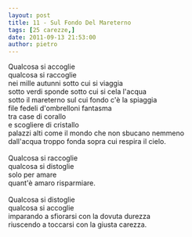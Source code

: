 ```yaml
---
layout: post
title: 11 - Sul Fondo Del Mareterno
tags: [25 carezze,]
date: 2011-09-13 21:53:00
author: pietro
---
```

Qualcosa si accoglie<br/>qualcosa si raccoglie<br/>nei mille autunni sotto cui si viaggia<br/>sotto verdi sponde sotto cui si cela l'acqua<br/>sotto il mareterno sul cui fondo c'è la spiaggia<br/>file fedeli d'ombrelloni fantasma<br/>tra case di corallo<br/>e scogliere di cristallo<br/>palazzi alti come il mondo che non sbucano nemmeno<br/>dall'acqua troppo fonda sopra cui respira il cielo.<br/><br/>Qualcosa si raccoglie<br/>qualcosa si distoglie<br/>solo per amare<br/>quant'è amaro risparmiare.<br/><br/>Qualcosa si distoglie<br/>qualcosa si accoglie<br/>imparando a sfiorarsi con la dovuta durezza<br/>riuscendo a toccarsi con la giusta carezza.
